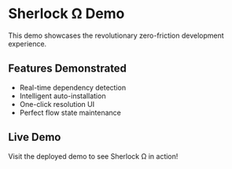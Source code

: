 # Sherlock Ω Demo

This demo showcases the revolutionary zero-friction development experience.

## Features Demonstrated

- Real-time dependency detection
- Intelligent auto-installation
- One-click resolution UI
- Perfect flow state maintenance

## Live Demo

Visit the deployed demo to see Sherlock Ω in action!
